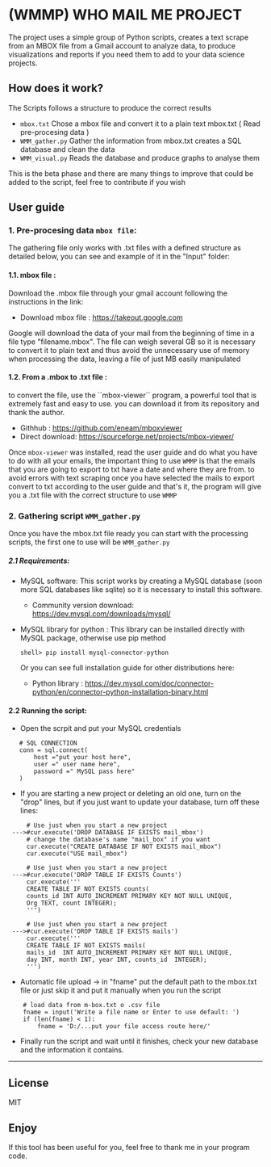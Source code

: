 # (WMMP) WHO MAIL ME PROJECT

The project uses a simple group of Python scripts, creates a text scrape from an MBOX file
from a Gmail account to analyze data, to produce visualizations and reports if you need them
to add to your data science projects.

## How does it work?
The Scripts follows a structure to produce the correct results
 * `mbox.txt` Chose a mbox file and convert it to a plain text mbox.txt ( Read pre-procesing data )
 * `WMM_gather.py` Gather the information from mbox.txt creates a SQL database and clean the data
 * `WMM_visual.py` Reads the database and produce graphs to analyse them
 
This is the beta phase and there are many things to improve that could be added to the script,
feel free to contribute if you wish 

## User guide 

### **1. Pre-procesing data `mbox file`:**
  The gathering file only works with .txt files with a defined structure as detailed below, you can see and example of it in the "Input" folder:
 
#### **1.1. mbox file :** 
   Download the .mbox file through your gmail account following the instructions in the link: 
      
   + Download mbox file : https://takeout.google.com
      
   Google will download the data of your mail from the beginning of time in a file type "filename.mbox".
   The file can weigh several GB so it is necessary to convert it to plain text and thus avoid the unnecessary use of memory when processing the data, leaving a file of just MB    easily manipulated

#### **1.2. From a .mbox to .txt file :**
   to convert the file, use the ´´mbox-viewer´´ program, a powerful tool that is extremely fast and easy to use.
   you can download it from its repository and thank the author.
      
  + Githhub : https://github.com/eneam/mboxviewer  
  + Direct download: https://sourceforge.net/projects/mbox-viewer/

   Once `mbox-viewer` was installed, read the user guide and do what you have to do with all your emails, the important thing to use `WMMP` is that the emails that you are going    to export to txt have a date and where they are from. to avoid errors with text scraping once you have selected the mails to export convert to txt according to the user          guide    and that's it, the program will give you a .txt file with the correct structure to use `WMMP`
 
 
### **2. Gathering script `WMM_gather.py`**
Once you have the mbox.txt file ready you can start with the processing scripts, the first one to use will be `WMM_gather.py`
   
##### **2.1 Requirements:**
     
   + MySQL software:
     This script works by creating a MySQL database (soon more SQL databases like sqlite) so it is necessary to install this software.
             
     + Community version download: https://dev.mysql.com/downloads/mysql/
         
   + MySQL library for python : 
     This library can be installed directly with MySQL package, otherwise use pip method
     
        ```
        shell> pip install mysql-connector-python
        ```    
     Or you can see full installation guide for other distributions here:    
     + Python library : https://dev.mysql.com/doc/connector-python/en/connector-python-installation-binary.html
    
#### **2.2 Running the script:** 
  + Open the scrpit and put your MySQL credentials
  
  ```
     # SQL CONNECTION
     conn = sql.connect(
         host ="put your host here",
         user =" user name here",
         password =" MySQL pass here"
     )
  ```
        
  + If you are starting a new project or deleting an old one, turn on the "drop" lines, but if you just want to update your database, turn off these lines:

```
     # Use just when you start a new project
 --->#cur.execute('DROP DATABASE IF EXISTS mail_mbox')
     # change the database's name "mail_box" if you want
     cur.execute("CREATE DATABASE IF NOT EXISTS mail_mbox")
     cur.execute("USE mail_mbox")

     # Use just when you start a new project
 --->#cur.execute('DROP TABLE IF EXISTS Counts')
     cur.execute('''
     CREATE TABLE IF NOT EXISTS counts(
     counts_id INT AUTO_INCREMENT PRIMARY KEY NOT NULL UNIQUE,
     Org TEXT, count INTEGER);
     ''')

     # Use just when you start a new project
 --->#cur.execute('DROP TABLE IF EXISTS mails')
     cur.execute('''
     CREATE TABLE IF NOT EXISTS mails(
     mails_id  INT AUTO_INCREMENT PRIMARY KEY NOT NULL UNIQUE,
     day INT, month INT, year INT, counts_id  INTEGER);
     ''')
```

  + Automatic file upload -> in "fname" put the default path to the mbox.txt file or just skip it and put it manually when you run the script
  
```
    # load data from m-box.txt o .csv file
    fname = input('Write a file name or Enter to use default: ')
    if (len(fname) < 1):
        fname = 'D:/...put your file access route here/'
```

  + Finally run the script and wait until it finishes, check your new database and the information it contains.


___

License
---------------
MIT 

Enjoy
---------------
If this tool has been useful for you, feel free to thank me in your program code.
